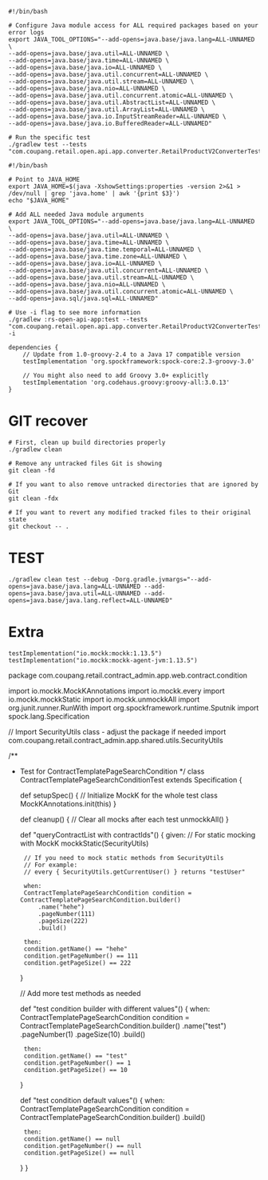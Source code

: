 
```
#!/bin/bash

# Configure Java module access for ALL required packages based on your error logs
export JAVA_TOOL_OPTIONS="--add-opens=java.base/java.lang=ALL-UNNAMED \
--add-opens=java.base/java.util=ALL-UNNAMED \
--add-opens=java.base/java.time=ALL-UNNAMED \
--add-opens=java.base/java.io=ALL-UNNAMED \
--add-opens=java.base/java.util.concurrent=ALL-UNNAMED \
--add-opens=java.base/java.util.stream=ALL-UNNAMED \
--add-opens=java.base/java.nio=ALL-UNNAMED \
--add-opens=java.base/java.util.concurrent.atomic=ALL-UNNAMED \
--add-opens=java.base/java.util.AbstractList=ALL-UNNAMED \
--add-opens=java.base/java.util.ArrayList=ALL-UNNAMED \
--add-opens=java.base/java.io.InputStreamReader=ALL-UNNAMED \
--add-opens=java.base/java.io.BufferedReader=ALL-UNNAMED"

# Run the specific test
./gradlew test --tests "com.coupang.retail.open.api.app.converter.RetailProductV2ConverterTest"
```



```
#!/bin/bash

# Point to JAVA_HOME 
export JAVA_HOME=$(java -XshowSettings:properties -version 2>&1 > /dev/null | grep 'java.home' | awk '{print $3}')
echo "$JAVA_HOME"

# Add ALL needed Java module arguments
export JAVA_TOOL_OPTIONS="--add-opens=java.base/java.lang=ALL-UNNAMED \
--add-opens=java.base/java.util=ALL-UNNAMED \
--add-opens=java.base/java.time=ALL-UNNAMED \
--add-opens=java.base/java.time.temporal=ALL-UNNAMED \
--add-opens=java.base/java.time.zone=ALL-UNNAMED \
--add-opens=java.base/java.io=ALL-UNNAMED \
--add-opens=java.base/java.util.concurrent=ALL-UNNAMED \
--add-opens=java.base/java.util.stream=ALL-UNNAMED \
--add-opens=java.base/java.nio=ALL-UNNAMED \
--add-opens=java.base/java.util.concurrent.atomic=ALL-UNNAMED \
--add-opens=java.sql/java.sql=ALL-UNNAMED"

# Use -i flag to see more information
./gradlew :rs-open-api-app:test --tests "com.coupang.retail.open.api.app.converter.RetailProductV2ConverterTest" -i
```




```
dependencies {
    // Update from 1.0-groovy-2.4 to a Java 17 compatible version
    testImplementation 'org.spockframework:spock-core:2.3-groovy-3.0'
    
    // You might also need to add Groovy 3.0+ explicitly
    testImplementation 'org.codehaus.groovy:groovy-all:3.0.13'
}
```






# GIT recover
```
# First, clean up build directories properly
./gradlew clean

# Remove any untracked files Git is showing
git clean -fd

# If you want to also remove untracked directories that are ignored by Git
git clean -fdx

# If you want to revert any modified tracked files to their original state
git checkout -- .
```


# TEST

```
./gradlew clean test --debug -Dorg.gradle.jvmargs="--add-opens=java.base/java.lang=ALL-UNNAMED --add-opens=java.base/java.util=ALL-UNNAMED --add-opens=java.base/java.lang.reflect=ALL-UNNAMED"
```



# Extra

```
testImplementation("io.mockk:mockk:1.13.5")
testImplementation("io.mockk:mockk-agent-jvm:1.13.5")
```

package com.coupang.retail.contract_admin.app.web.contract.condition

import io.mockk.MockKAnnotations
import io.mockk.every
import io.mockk.mockkStatic
import io.mockk.unmockkAll
import org.junit.runner.RunWith
import org.spockframework.runtime.Sputnik
import spock.lang.Specification

// Import SecurityUtils class - adjust the package if needed
import com.coupang.retail.contract_admin.app.shared.utils.SecurityUtils

/**
 * Test for ContractTemplatePageSearchCondition
 */
class ContractTemplatePageSearchConditionTest extends Specification {
    
    def setupSpec() {
        // Initialize MockK for the whole test class
        MockKAnnotations.init(this)
    }
    
    def cleanup() {
        // Clear all mocks after each test
        unmockkAll()
    }
    
    def "queryContractList with contractIds"() {
        given:
        // For static mocking with MockK
        mockkStatic(SecurityUtils)
        
        // If you need to mock static methods from SecurityUtils
        // For example:
        // every { SecurityUtils.getCurrentUser() } returns "testUser"
        
        when:
        ContractTemplatePageSearchCondition condition = ContractTemplatePageSearchCondition.builder()
            .name("hehe")
            .pageNumber(111)
            .pageSize(222)
            .build()
            
        then:
        condition.getName() == "hehe"
        condition.getPageNumber() == 111
        condition.getPageSize() == 222
    }
    
    // Add more test methods as needed
    
    def "test condition builder with different values"() {
        when:
        ContractTemplatePageSearchCondition condition = ContractTemplatePageSearchCondition.builder()
            .name("test")
            .pageNumber(1)
            .pageSize(10)
            .build()
            
        then:
        condition.getName() == "test"
        condition.getPageNumber() == 1
        condition.getPageSize() == 10
    }
    
    def "test condition default values"() {
        when:
        ContractTemplatePageSearchCondition condition = ContractTemplatePageSearchCondition.builder()
            .build()
            
        then:
        condition.getName() == null
        condition.getPageNumber() == null
        condition.getPageSize() == null
    }
}
```
